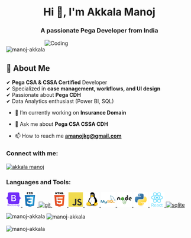 <h1 align="center">Hi 👋, I'm Akkala Manoj</h1>
 <h3 align="center">A passionate Pega Developer from India</h3>
 <img align="right" alt="Coding" width="400" src="https://www.groovyweb.co/uploads/Services/1624939546-3%20MERN%20Stack%20Developer.png">
 
 <p align="left"> <img src="https://komarev.com/ghpvc/?username=manoj-akkala&label=Profile%20views&color=0e75b6&style=flat" alt="manoj-akkala" /> </p>

 ## 🚀 About Me

✔ **Pega CSA & CSSA Certified** Developer  
✔ Specialized in **case management, workflows, and UI design**  
✔ Passionate about **Pega CDH**   
✔ Data Analytics enthusiast (Power BI, SQL) 
 
 - 🌱 I’m currently working on **Insurance Domain**
 
 - 💬 Ask me about **Pega CSA CSSA CDH**
 
 - 📫 How to reach me **amanojkg@gmail.com**
 
 <h3 align="left">Connect with me:</h3>
 <p align="left">
 <a href="https://linkedin.com/in/akkala manoj" target="blank"><img align="center" src="https://raw.githubusercontent.com/rahuldkjain/github-profile-readme-generator/master/src/images/icons/Social/linked-in-alt.svg" alt="akkala manoj" height="30" width="40" /></a>
 </p>
 
 <h3 align="left">Languages and Tools:</h3>
 <p align="left"> <a href="https://getbootstrap.com" target="_blank" rel="noreferrer"> <img src="https://raw.githubusercontent.com/devicons/devicon/master/icons/bootstrap/bootstrap-plain-wordmark.svg" alt="bootstrap" width="40" height="40"/> </a> <a href="https://www.w3schools.com/css/" target="_blank" rel="noreferrer"> <img src="https://raw.githubusercontent.com/devicons/devicon/master/icons/css3/css3-original-wordmark.svg" alt="css3" width="40" height="40"/> </a> <a href="https://git-scm.com/" target="_blank" rel="noreferrer"> <img src="https://www.vectorlogo.zone/logos/git-scm/git-scm-icon.svg" alt="git" width="40" height="40"/> </a> <a href="https://www.w3.org/html/" target="_blank" rel="noreferrer"> <img src="https://raw.githubusercontent.com/devicons/devicon/master/icons/html5/html5-original-wordmark.svg" alt="html5" width="40" height="40"/> </a> <a href="https://developer.mozilla.org/en-US/docs/Web/JavaScript" target="_blank" rel="noreferrer"> <img src="https://raw.githubusercontent.com/devicons/devicon/master/icons/javascript/javascript-original.svg" alt="javascript" width="40" height="40"/> </a> <a href="https://www.linux.org/" target="_blank" rel="noreferrer"> <img src="https://raw.githubusercontent.com/devicons/devicon/master/icons/linux/linux-original.svg" alt="linux" width="40" height="40"/> </a> <a href="https://www.mysql.com/" target="_blank" rel="noreferrer"> <img src="https://raw.githubusercontent.com/devicons/devicon/master/icons/mysql/mysql-original-wordmark.svg" alt="mysql" width="40" height="40"/> </a> <a href="https://nodejs.org" target="_blank" rel="noreferrer"> <img src="https://raw.githubusercontent.com/devicons/devicon/master/icons/nodejs/nodejs-original-wordmark.svg" alt="nodejs" width="40" height="40"/> </a> <a href="https://www.python.org" target="_blank" rel="noreferrer"> <img src="https://raw.githubusercontent.com/devicons/devicon/master/icons/python/python-original.svg" alt="python" width="40" height="40"/> </a> <a href="https://reactjs.org/" target="_blank" rel="noreferrer"> <img src="https://raw.githubusercontent.com/devicons/devicon/master/icons/react/react-original-wordmark.svg" alt="react" width="40" height="40"/> </a> <a href="https://www.sqlite.org/" target="_blank" rel="noreferrer"> <img src="https://www.vectorlogo.zone/logos/sqlite/sqlite-icon.svg" alt="sqlite" width="40" height="40"/> </a> </p>
 
 <p><img align="left" src="https://github-readme-stats.vercel.app/api/top-langs?username=manoj-akkala&show_icons=true&locale=en&layout=compact" alt="manoj-akkala" /></p>
 
 <p>&nbsp;<img align="center" src="https://github-readme-stats.vercel.app/api?username=manoj-akkala&show_icons=true&locale=en" alt="manoj-akkala" /></p>
 
 <p><img align="center" src="https://github-readme-streak-stats.herokuapp.com/?user=manoj-akkala&" alt="manoj-akkala" /></p>
